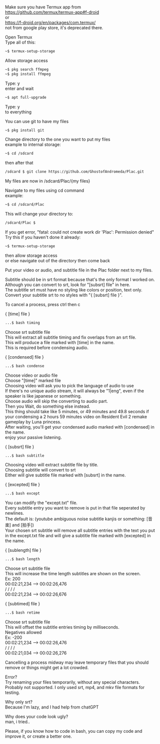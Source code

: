 Make sure you have Termux app from  
https://github.com/termux/termux-app#f-droid  
or  
https://f-droid.org/en/packages/com.termux/  
not from google play store, it's deprecated there.  

Open Termux  
Type all of this:  
```bash
~$ termux-setup-storage
```
Allow storage access  
```bash
~$ pkg search ffmpeg
~$ pkg install ffmpeg
```
Type: y  
enter and wait  
```bash
~$ apt full-upgrade
```
Type: y  
to everything  

You can use git to have my files  
```bash
~$ pkg install git
```
Change directory to the one you want to put my files  
example to internal storage:  
```bash
~$ cd /sdcard
```
then after that  
```bash
/sdcard $ git clone https://github.com/GhostofAndromeda/Plac.git
```
My files are now in /sdcard/Plac/{my files}  

Navigate to my files using cd command  
example:  
```bash
~$ cd /sdcard/Plac
```
This will change your directory to:  
```bash
/sdcard/Plac $
```

If you get error, "fatal: could not create work dir 'Plac': Permission denied"  
Try this if you haven't done it already:  
```bash
~$ termux-setup-storage
```
then allow storage access  
or else navigate out of the directory then come back  

Put your video or audio, and subtitle file in the Plac folder next to my files.  

Subtitle should be in srt format because that's the only format I worked on. Although you can convert to srt, look for "[subsrt] file" in here.  
The subtitle srt must have no styling like colors or position, text only.
Convert your subtitle srt to no styles with "{ [subsrt] file }".

To cancel a process, press ctrl then c  


{ [time] file }  
```bash
...$ bash timing
```
Choose srt subtitle file  
This will extract all subtitle timing and fix overlaps from an srt file.  
This will produce a file marked with [time] in the name.  
This is required before condensing audio.  


{ [condensed] file }  
```bash
...$ bash condense
```
Choose video or audio file  
Choose "[time]" marked file  
Choosing video will ask you to pick the language of audio to use  
If there's no unique audio stream, it will always be "1|eng", even if the speaker is like japanese or something.  
Choose audio will skip the converting to audio part.  
Then you Wait, do something else instead.  
This thing should take like 5 minutes, or 49 minutes and 49.8 seconds if your condensing a 2 hours 59 minutes video on Resident Evil 2 remake gameplay by Luna princess.  
After waiting, you'll get your condensed audio marked with [condensed] in the name.  
enjoy your passive listening.  


{ [subsrt] file }  
```bash
...$ bash subtitle
```
Choosing video will extract subtitle file by title.  
Choosing subtitle will convert to srt  
Either will give subtitle file marked with [subsrt] in the name.  


{ [excepted] file }  
```bash
...$ bash except
```
You can modify the "except.txt" file.  
Every subtitle entry you want to remove is put in that file seperated by newlines.  
The default is: (youtube ambiguous noise subtitle kanjis or something: [音楽] and [拍手])  
Your chosen srt subtitle will remove all subtitle entries with the text you put in the except.txt file and will give a subtitle file marked with [excepted] in the name.  


{ [sublength] file }  
```bash
...$ bash length
```
Choose srt subtitle file  
This will increase the time length subtitles are shown on the screen.  
Ex: 200  
00:02:21,234 --> 00:02:26,476  
\/ \/ \/ \/  
00:02:21,234 --> 00:02:26,676  


{ [subtimed] file }  
```bash
...$ bash retime
```
Choose srt subtitle file  
This will offset the subtitle entries timing by milliseconds.  
Negatives allowed  
Ex: -200  
00:02:21,234 --> 00:02:26,476  
\/ \/ \/ \/  
00:02:21,034 --> 00:02:26,276  


Cancelling a process midway may leave temporary files that you should remove or things might get a lot crowded.  

Error?  
Try renaming your files temporarily, without any special characters.  
Probably not supported. I only used srt, mp4, and mkv file formats for testing.  

Why only srt?  
Because I'm lazy, and I had help from chatGPT  

Why does your code look ugly?  
man, i tried..  

Please, if you know how to code in bash, you can copy my code and improve it, or create a better one.  
